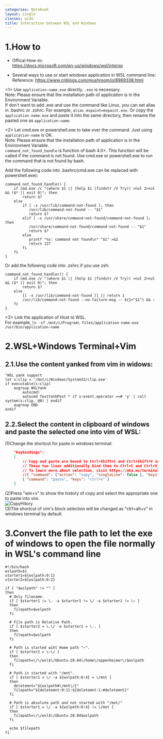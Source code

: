 ```yaml
---
categories: Notebook
layout: single
classes: wide
title: Interaction between WSL and Windows
---
```


# 1.How to

- Offical How-to:  
<https://docs.microsoft.com/en-us/windows/wsl/interop>  


- Several ways to use or start windows application in WSL command line:  
Reference: <https://www.cnblogs.com/mushroom/p/8969338.html>  

<1> Use `application-name.exe` directly. `.exe` is necessary.  
Note: Please ensure that the installation path of application is in the Environment Variable.  
If don't want to add .exe and use the command like Linux, you can set alias in .bashrc or .zshrc. For example, `alias mspaint=mspaint.exe`. Or copy the `application-name.exe` and paste it into the same directory, then rename the pasted one as `application-name`.

<2> Let cmd.exe or powershell.exe to take over the command. Just using `application-name` is OK.  
Note: Please ensure that the installation path of application is in the Environment Variable.  
`command_not_found_handle` is function of bash 4.0+. This function will be called if the command is not found. Use cmd.exe or powershell.exe to run the command that is not found by bash.  

Add the following code into .bashrc(cmd.exe can be replaced with powershell.exe):  
```
command_not_found_handle() {
    if cmd.exe /c "(where $1 || (help $1 |findstr /V Try)) >nul 2>nul && ($* || exit 0)"; then
        return $?
    else
        if [ -x /usr/lib/command-not-found ]; then
           /usr/lib/command-not-found -- "$1"
           return $?
        elif [ -x /usr/share/command-not-found/command-not-found ]; then
           /usr/share/command-not-found/command-not-found -- "$1"
           return $?
        else
           printf "%s: command not found\n" "$1" >&2
           return 127
        fi
    fi
}
```

Or add the following code into .zshrc if you use zsh:  
```
command_not_found_handler() {
    if cmd.exe /c "(where $1 || (help $1 |findstr /V Try)) >nul 2>nul && ($* || exit 0)"; then
        return $?
    else
        [[ -x /usr/lib/command-not-found ]] || return 1
        /usr/lib/command-not-found --no-failure-msg -- ${1+"$1"} && :
    fi
}
```

<3> Link the application of Host to WSL.  
For example, `ln -sf /mnt/c/Program\ Files/application-name.exe /usr/bin/application-name`  


# 2.WSL+Windows Terminal+Vim

## 2.1.Use the content yanked from vim in widows:
```vim
"WSL yank support
let s:clip = '/mnt/c/Windows/System32/clip.exe'
if executable(s:clip)
    augroup WSLYank
        autocmd!
        autocmd TextYankPost * if v:event.operator ==# 'y' | call system(s:clip, @0) | endif
    augroup END
endif
```

## 2.2.Select the content in clipboard of windows and paste the selected one into vim of WSL:  
(1)Change the shortcut for paste in windows terminal:  
```json
    "keybindings":
    [
        // Copy and paste are bound to Ctrl+Shift+C and Ctrl+Shift+V in your defaults.json.
        // These two lines additionally bind them to Ctrl+C and Ctrl+V.
        // To learn more about selection, visit https://aka.ms/terminal-selection
        //{ "command": {"action": "copy", "singleLine": false }, "keys": "ctrl+c" },
        { "command": "paste", "keys": "ctrl+v" }
    ]
```
(2)Press "win+v" to show the history of copy and select the appropriate one to paste into vim.  
![CopyHitory](https://pengfei-zheng.github.io/assets/images/notebook/vim-uses-clipboard-of-windows.png)  
(3)The shortcut of vim's block selection will be changed as "ctrl+alt+v" in windows terminal by default.  

# 3.Convert the file path to let the exe of windows to open the file normally in WSL's command line  
```shell
#!/bin/bash
wslpath=$1
starter1=${wslpath:0:1}
starter2=${wslpath:0:2}

if [ "$wslpath" != "" ]
then
  # Only filename.
  if [ $starter1 != \. -a $starter1 != \/ -a $starter1 != \~ ]
  then
    filepath=$wslpath
  fi
  
  # File path is Relative Path.
  if [ $starter2 = \.\/ -o $starter2 = \.. ]
  then
    filepath=$wslpath
  fi
  
  # Path is started wiht Home path "~".
  if [ $starter2 = \~\/ ]
  then
    filepath=\/\/wsl$\/Ubuntu-20.04\/home\/oppenheimer\/$wslpath
  fi
  
  # Path is started with "/mnt".
  if [ $starter1 = \/ -a ${wslpath:0:4} = \/mnt ]
  then
    deletemnt="${wslpath#\/mnt\/}"
    filepath="${deletemnt:0:1}:${deletemnt:1:#deletemnt}"
  fi
  
  # Path is absolute path and not started with "/mnt/"
  if [ $starter1 = \/ -a ${wslpath:0:4} != \/mnt ]
  then
    filepath=\/\/wsl$\/Ubuntu-20.04$wslpath
  fi
  
  echo $filepath
fi
```
